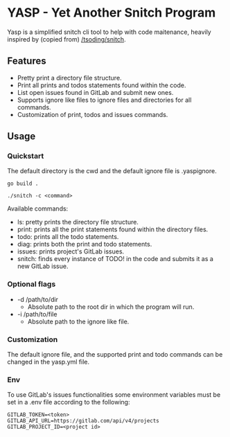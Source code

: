 # YASP - Yet Another Snitch Program

Yasp is a simplified snitch cli tool to help with code maitenance, heavily inspired by (copied from) [/tsoding/snitch](https://github.com/tsoding/snitch). 

## Features

* Pretty print a directory file structure.
* Print all prints and todos statements found within the code.
* List open issues found in GitLab and submit new ones.
* Supports ignore like files to ignore files and directories for all commands.
* Customization of print, todos and issues commands.

## Usage

### Quickstart

The default directory is the cwd and the default ignore file is .yaspignore.

```
go build .

./snitch -c <command>
```

Available commands:

* ls: pretty prints the directory file structure.
* print: prints all the print statements found within the directory files.
* todo: prints all the todo statements.
* diag: prints both the print and todo statements.
* issues: prints project's GitLab issues.
* snitch: finds every instance of TODO! in the code and submits it as a new GitLab issue.


### Optional flags

- -d /path/to/dir
  - Absolute path to the root dir in which the program will run.
- -i /path/to/file
  - Absolute path to the ignore like file.


### Customization

The default ignore file, and the supported print and todo commands can be changed in the yasp.yml file.

### Env

To use GitLab's issues functionalities some environment variables must be set in a .env file according to the following:

```
GITLAB_TOKEN=<token>
GITLAB_API_URL=https://gitlab.com/api/v4/projects
GITLAB_PROJECT_ID=<project id>
```